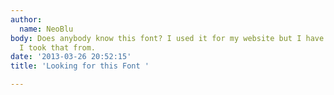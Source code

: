 ```yaml
---
author:
  name: NeoBlu
body: Does anybody know this font? I used it for my website but I have no idea where
  I took that from.
date: '2013-03-26 20:52:15'
title: 'Looking for this Font '

---
```

